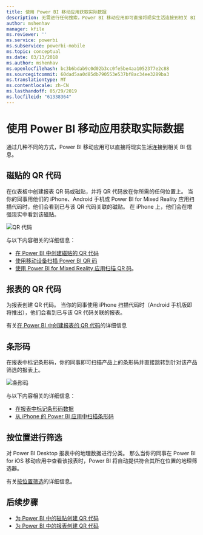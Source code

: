 ```yaml
---
title: 使用 Power BI 移动应用获取实际数据
description: 无需进行任何搜索，Power BI 移动应用即可直接将现实生活连接到相关 BI 信息。
author: mshenhav
manager: kfile
ms.reviewer: ''
ms.service: powerbi
ms.subservice: powerbi-mobile
ms.topic: conceptual
ms.date: 03/13/2018
ms.author: mshenhav
ms.openlocfilehash: bc3b6bdab9c0d02b3cc0fe5be4aa1052377e2c88
ms.sourcegitcommit: 60dad5aa0d85db790553e537bf8ac34ee3289ba3
ms.translationtype: MT
ms.contentlocale: zh-CN
ms.lasthandoff: 05/29/2019
ms.locfileid: "61338364"
---
```

# <a name="get-data-from-the-real-world-with-the-power-bi-mobile-apps"></a>使用 Power BI 移动应用获取实际数据
通过几种不同的方式，Power BI 移动应用可以直接将现实生活连接到相关 BI 信息。 

## <a name="qr-codes-for-tiles"></a>磁贴的 QR 代码
在仪表板中创建报表 QR 码或磁贴，并将 QR 代码放在你所需的任何位置上。 当你的同事用他们的 iPhone、Android 手机或 Power BI for Mixed Reality 应用扫描代码时，他们会看到已与该 QR 代码关联的磁贴。 在 iPhone 上，他们会在增强现实中看到该磁贴。

![QR 代码](./media/mobile-apps-data-in-real-world-context/power-bi-ios-qr-ar-scanner-small.png)

与以下内容相关的详细信息：

* [在 Power BI 中创建磁贴的 QR 代码](../../service-create-qr-code-for-tile.md)
* [使用移动设备扫描 Power BI QR 码](mobile-apps-qr-code.md)
* [使用 Power BI for Mixed Reality 应用扫描 QR 码](mobile-mixed-reality-app.md#scan-a-report-qr-code-in-holographic-view)。

## <a name="qr-codes-for-reports"></a>报表的 QR 代码
为报表创建 QR 代码。  当你的同事使用 iPhone 扫描代码时（Android 手机版即将推出），他们会看到已与该 QR 代码关联的报表。 

有关[在 Power BI 中创建报表的 QR 代码](../../service-create-qr-code-for-report.md)的详细信息

## <a name="barcodes"></a>条形码
在报表中标记条形码，你的同事即可扫描产品上的条形码并直接跳转到针对该产品筛选的报表上。

![条形码](./media/mobile-apps-data-in-real-world-context/power-bi-barcode-scanner.png)

与以下内容相关的详细信息：

* [在报表中标记条形码数据](../../desktop-mobile-barcodes.md)
* [从 iPhone 的 Power BI 应用中扫描条形码](mobile-apps-scan-barcode-iphone.md)

## <a name="filter-by-location"></a>按位置进行筛选
对 Power BI Desktop 报表中的地理数据进行分类。 那么当你的同事在 Power BI for iOS 移动应用中查看该报表时，Power BI 将自动提供符合其所在位置的地理筛选器。

有关[按位置筛选](mobile-apps-geographic-filtering.md)的详细信息。

## <a name="next-steps"></a>后续步骤
* [为 Power BI 中的磁贴创建 QR 代码](../../service-create-qr-code-for-tile.md)
* [为 Power BI 中的报表创建 QR 代码](../../service-create-qr-code-for-report.md)

